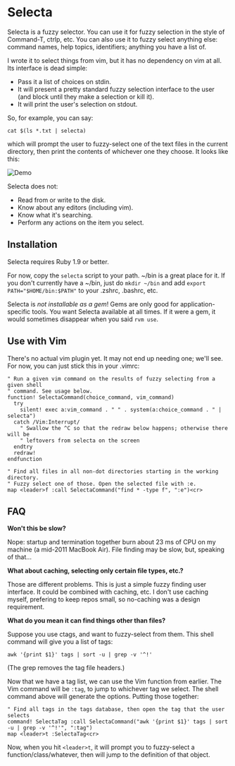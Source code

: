 # Selecta

Selecta is a fuzzy selector. You can use it for fuzzy selection in the style of
Command-T, ctrlp, etc. You can also use it to fuzzy select anything else:
command names, help topics, identifiers; anything you have a list of.

I wrote it to select things from vim, but it has no dependency on vim at all.
Its interface is dead simple:

* Pass it a list of choices on stdin.
* It will present a pretty standard fuzzy selection interface to the user (and
  block until they make a selection or kill it).
* It will print the user's selection on stdout.

So, for example, you can say:

```
cat $(ls *.txt | selecta)
```

which will prompt the user to fuzzy-select one of the text files in the current
directory, then print the contents of whichever one they choose. It looks like
this:

![Demo](https://raw.github.com/garybernhardt/selecta/master/demo.gif)

Selecta does not:

- Read from or write to the disk.
- Know about any editors (including vim).
- Know what it's searching.
- Perform any actions on the item you select.

## Installation

Selecta requires Ruby 1.9 or better.

For now, copy the `selecta` script to your path. ~/bin is a great place for it.
If you don't currently have a ~/bin, just do `mkdir ~/bin` and add
`export PATH="$HOME/bin:$PATH"` to your .zshrc, .bashrc, etc.

Selecta is *not installable as a gem*! Gems are only good for
application-specific tools. You want Selecta available at all times. If it were
a gem, it would sometimes disappear when you said `rvm use`.

## Use with Vim

There's no actual vim plugin yet. It may not end up needing one; we'll see. For
now, you can just stick this in your .vimrc:

```vimscript
" Run a given vim command on the results of fuzzy selecting from a given shell
" command. See usage below.
function! SelectaCommand(choice_command, vim_command)
  try
    silent! exec a:vim_command . " " . system(a:choice_command . " | selecta")
  catch /Vim:Interrupt/
    " Swallow the ^C so that the redraw below happens; otherwise there will be
    " leftovers from selecta on the screen
  endtry
  redraw!
endfunction

" Find all files in all non-dot directories starting in the working directory.
" Fuzzy select one of those. Open the selected file with :e.
map <leader>f :call SelectaCommand("find * -type f", ":e")<cr>
```

## FAQ

**Won't this be slow?**

Nope: startup and termination together burn about 23 ms of CPU on my machine (a
mid-2011 MacBook Air). File finding may be slow, but, speaking of that...

**What about caching, selecting only certain file types, etc.?**

Those are different problems. This is just a simple fuzzy finding user
interface. It could be combined with caching, etc. I don't use caching myself,
prefering to keep repos small, so no-caching was a design requirement.

**What do you mean it can find things other than files?**

Suppose you use ctags, and want to fuzzy-select from them. This shell command
will give you a list of tags:

```shell
awk '{print $1}' tags | sort -u | grep -v '^!'
```

(The grep removes the tag file headers.)

Now that we have a tag list, we can use the Vim function from earlier. The Vim
command will be `:tag`, to jump to whichever tag we select. The shell command
above will generate the options. Putting those together:

```vimscript
" Find all tags in the tags database, then open the tag that the user selects
command! SelectaTag :call SelectaCommand("awk '{print $1}' tags | sort -u | grep -v '^!'", ":tag")
map <leader>t :SelectaTag<cr>
```

Now, when you hit `<leader>t`, it will prompt you to fuzzy-select a
function/class/whatever, then will jump to the definition of that object.
